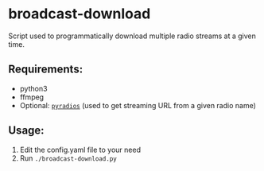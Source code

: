 # broadcast-download

Script used to programmatically download multiple radio streams at a given time.

## Requirements:
- python3
- ffmpeg
- Optional: [`pyradios`](https://pypi.org/project/pyradios/) (used to get streaming URL from a given radio name)


## Usage:

1. Edit the config.yaml file to your need
2. Run `./broadcast-download.py`

